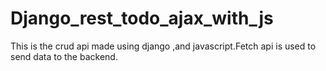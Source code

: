 # Django_rest_todo_ajax_with_js
This is the crud api made using django ,and javascript.Fetch api is used to send data to the backend.
